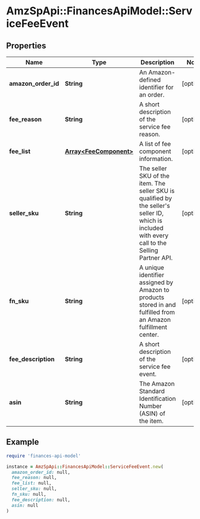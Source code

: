 # AmzSpApi::FinancesApiModel::ServiceFeeEvent

## Properties

| Name | Type | Description | Notes |
| ---- | ---- | ----------- | ----- |
| **amazon_order_id** | **String** | An Amazon-defined identifier for an order. | [optional] |
| **fee_reason** | **String** | A short description of the service fee reason. | [optional] |
| **fee_list** | [**Array&lt;FeeComponent&gt;**](FeeComponent.md) | A list of fee component information. | [optional] |
| **seller_sku** | **String** | The seller SKU of the item. The seller SKU is qualified by the seller&#39;s seller ID, which is included with every call to the Selling Partner API. | [optional] |
| **fn_sku** | **String** | A unique identifier assigned by Amazon to products stored in and fulfilled from an Amazon fulfillment center. | [optional] |
| **fee_description** | **String** | A short description of the service fee event. | [optional] |
| **asin** | **String** | The Amazon Standard Identification Number (ASIN) of the item. | [optional] |

## Example

```ruby
require 'finances-api-model'

instance = AmzSpApi::FinancesApiModel::ServiceFeeEvent.new(
  amazon_order_id: null,
  fee_reason: null,
  fee_list: null,
  seller_sku: null,
  fn_sku: null,
  fee_description: null,
  asin: null
)
```

